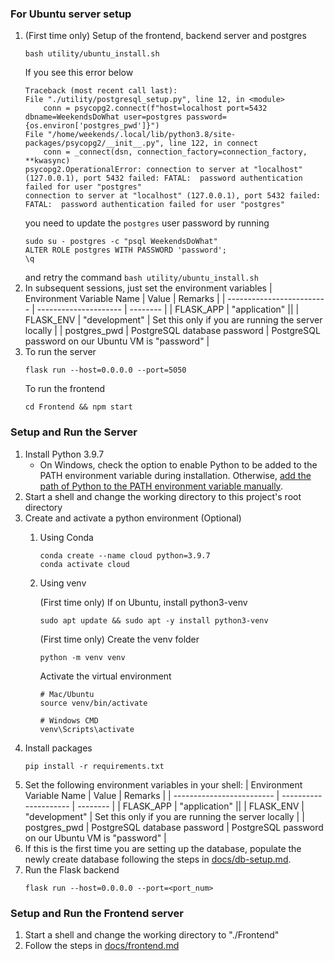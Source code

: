 ### For Ubuntu server setup

1. (First time only) Setup of the frontend, backend server and postgres
    ```
    bash utility/ubuntu_install.sh
    ```
    If you see this error below
    ```
    Traceback (most recent call last):
    File "./utility/postgresql_setup.py", line 12, in <module>
        conn = psycopg2.connect(f"host=localhost port=5432 dbname=WeekendsDoWhat user=postgres password={os.environ['postgres_pwd']}")
    File "/home/weekends/.local/lib/python3.8/site-packages/psycopg2/__init__.py", line 122, in connect
        conn = _connect(dsn, connection_factory=connection_factory, **kwasync)
    psycopg2.OperationalError: connection to server at "localhost" (127.0.0.1), port 5432 failed: FATAL:  password authentication failed for user "postgres"
    connection to server at "localhost" (127.0.0.1), port 5432 failed: FATAL:  password authentication failed for user "postgres"
    ```
    you need to update the `postgres` user password by running
    ```
    sudo su - postgres -c "psql WeekendsDoWhat"
    ALTER ROLE postgres WITH PASSWORD 'password';
    \q
    ```
    and retry the command `bash utility/ubuntu_install.sh`
1. In subsequent sessions, just set the environment variables
    | Environment Variable Name | Value                 | Remarks |
    | ------------------------- | --------------------- | -------- |
    | FLASK_APP                 | "application"         ||
    | FLASK_ENV                 | "development"           | Set this only if you are running the server locally |
    | postgres_pwd              | PostgreSQL database password  | PostgreSQL password on our Ubuntu VM is "password" |
1. To run the server
    ```
    flask run --host=0.0.0.0 --port=5050
    ```
    To run the frontend
    ```
    cd Frontend && npm start
    ```

### Setup and Run the Server
1. Install Python 3.9.7
    - On Windows, check the option to enable Python to be added to the PATH environment variable during installation. Otherwise, [add the path of Python to the PATH environment variable manually](https://www.architectryan.com/2018/08/31/how-to-change-environment-variables-on-windows-10/).
1. Start a shell and change the working directory to this project's root directory
1. Create and activate a python environment (Optional)
    1. Using Conda
        ```
        conda create --name cloud python=3.9.7
        conda activate cloud
        ```
    1. Using venv

        (First time only) If on Ubuntu, install python3-venv
        ```
        sudo apt update && sudo apt -y install python3-venv
        ```
        (First time only) Create the venv folder
        ```
        python -m venv venv
        ```
        Activate the virtual environment
        ```
        # Mac/Ubuntu
        source venv/bin/activate

        # Windows CMD
        venv\Scripts\activate
        ```
1. Install packages
    ```
    pip install -r requirements.txt
    ```
1. Set the following environment variables in your shell:
    | Environment Variable Name | Value                 | Remarks |
    | ------------------------- | --------------------- | -------- |
    | FLASK_APP                 | "application"         ||
    | FLASK_ENV                 | "development"           | Set this only if you are running the server locally |
    | postgres_pwd              | PostgreSQL database password  | PostgreSQL password on our Ubuntu VM is "password" |
1. If this is the first time you are setting up the database, populate the newly create database following the steps in [docs/db-setup.md](docs/db-setup.md).
1. Run the Flask backend
    ```
    flask run --host=0.0.0.0 --port=<port_num>
    ```

### Setup and Run the Frontend server
1. Start a shell and change the working directory to "./Frontend"
1. Follow the steps in [docs/frontend.md](docs/frontend.md)
